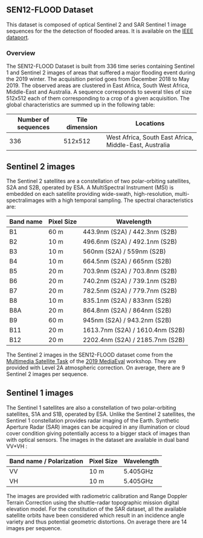 ## SEN12-FLOOD Dataset

This dataset is composed of optical Sentinel 2 and SAR Sentinel 1 image sequences for the the detection of flooded areas.
It is available on the [IEEE dataport](https://ieee-dataport.org/open-access/sen12-flood-sar-and-multispectral-dataset-flood-detection).


### Overview

The SEN12-FLOOD Dataset is built from 336 time series containing Sentinel 1 and Sentinel 2 images of areas that suffered a major flooding event during the 2019 winter. The acquisition period goes from December 2018 to May 2019. The observed areas are clustered in East Africa, South West Africa, Middle-East and Australia. 
A sequence corresponds to several tiles of size 512x512 each of them corresponding to a crop of a given acquisition. The global characteristics are summed up in the following table:

| Number of sequences | Tile dimension | Locations | 
| ------------- |------------- | -----|
| 336 | 512x512 | West Africa, South East Africa, Middle-East, Australia |

## Sentinel 2 images

The Sentinel 2 satellites are a constellation of two polar-orbiting satellites, S2A and S2B, operated by ESA. A MultiSpectral Instrument (MSI) is embedded on each satellite providing wide-swath, high-resolution, multi-spectralimages with a high temporal sampling. The spectral characteristics are:

| Band name | Pixel Size | Wavelength |
| ------------- |------------- | -----------|
| B1 | 60 m | 443.9nm (S2A) / 442.3nm (S2B) |
| B2 | 10 m | 496.6nm (S2A) / 492.1nm (S2B) |
| B3 | 10 m | 560nm (S2A) / 559nm (S2B) |
| B4 | 10 m | 664.5nm (S2A) / 665nm (S2B) |
| B5 | 20 m | 703.9nm (S2A) / 703.8nm (S2B) |
| B6 | 20 m | 740.2nm (S2A) / 739.1nm (S2B) |
| B7 | 20 m | 782.5nm (S2A) / 779.7nm (S2B) |
| B8 | 10 m | 835.1nm (S2A) / 833nm (S2B) |
| B8A | 20 m | 864.8nm (S2A) / 864nm (S2B) |
| B9 | 60 m | 945nm (S2A) / 943.2nm (S2B)|
| B11 | 20 m | 1613.7nm (S2A) / 1610.4nm (S2B) |
| B12 | 20 m | 2202.4nm (S2A) / 2185.7nm (S2B) |

The Sentinel 2 images in the SEN12-FLOOD dataset come from the [Multimedia Satellite Task](http://www.multimediaeval.org/mediaeval2019/multimediasatellite/) of the [2019 MediaEval](http://www.multimediaeval.org/mediaeval2019/) workshop. They are provided with 
Level 2A atmospheric correction. On average, there are 9 Sentinel 2 images per sequence.

## Sentinel 1 images

The Sentinel 1 satellites are also a constellation of two polar-orbiting satellites, S1A and S1B, operated by ESA. Unlike the Sentinel 2 satellites,
the Sentinel 1 constellation provides radar imaging of the Earth. Synthetic Aperture Radar (SAR) images can be acquired in any illumination
or cloud cover condition giving potentially access to a bigger stack of images than with optical sensors. The images in the dataset are 
available in dual band VV+VH : 


| Band name / Polarization | Pixel Size | Wavelength | 
| ------------- |------------- | -----------------|
| VV | 10 m | 5.405GHz |
| VH | 10 m | 5.405GHz |

The images are provided with radiometric calibration and Range Doppler Terrain Correction using the shuttle-radar topographic mission digital elevation model.
For the constitution of the SAR dataset, all the available satellite orbits have been considered which result in an incidence angle variety and thus potential geometric distortions.
On average there are 14 images per sequence.



